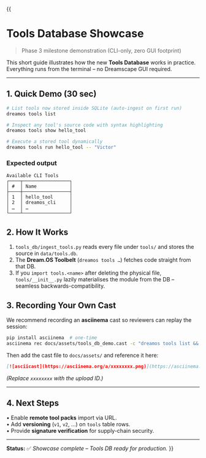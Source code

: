 {{
# Tools Database Showcase

> Phase 3 milestone demonstration (CLI-only, zero GUI footprint)

This short guide illustrates how the new **Tools Database** works in practice.  
Everything runs from the terminal – no Dreamscape GUI required.

---

## 1. Quick Demo (30 sec)

```bash
# List tools now stored inside SQLite (auto-ingest on first run)
dreamos tools list

# Inspect any tool's source code with syntax highlighting
dreamos tools show hello_tool

# Execute a stored tool dynamically
dreamos tools run hello_tool -- "Victor"
```

### Expected output
```
Available CLI Tools
┌────┬─────────────────┐
│ #  │ Name            │
├────┼─────────────────┤
│ 1  │ hello_tool      │
│ 2  │ dreamos_cli     │
│ …  │ …               │
└────┴─────────────────┘
```

## 2. How It Works
1. `tools_db/ingest_tools.py` reads every file under `tools/` and stores the source in `data/tools.db`.
2. The **Dream.OS Toolbelt** (`dreamos tools …`) fetches code straight from that DB.
3. If you `import tools.<name>` after deleting the physical file, `tools/__init__.py` lazily materialises the module from the DB – seamless backwards-compatibility.

## 3. Recording Your Own Cast
We recommend recording an **asciinema** cast so reviewers can replay the session:
```bash
pip install asciinema  # one-time
asciinema rec docs/assets/tools_db_demo.cast -c "dreamos tools list && dreamos tools show hello_tool"
```
Then add the cast file to `docs/assets/` and reference it here:

```markdown
[![asciicast](https://asciinema.org/a/xxxxxxxx.png)](https://asciinema.org/a/xxxxxxxx)
```

*(Replace `xxxxxxxx` with the upload ID.)*

---

## 4. Next Steps
• Enable **remote tool packs** import via URL.  
• Add **versioning** (`v1`, `v2`, …) on `tools` table rows.  
• Provide **signature verification** for supply-chain security.

---

**Status:** ✅ *Showcase complete – Tools DB ready for production.*
}} 